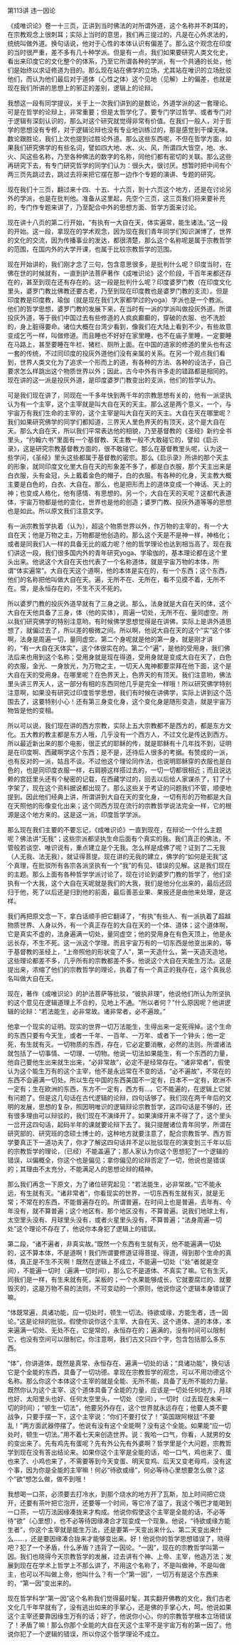 第113讲 违一因论

《成唯识论》卷一十三页，正讲到当时佛法的对所谓外道，这个名称并不刺耳的，在宗教观念上很刺耳；实际上当时的意思，我们再三提过的，凡是在心外求法的，统统叫做外道。换句话说，他对于心性的本体认识有偏差了。那么这个观念在印度的当时很严重，差不多有几十种学派。但是有一点，我们如果要研究人类文化史，看出来印度它的文化整个的体系，乃至它所谓各种的学派，有一个共通的长处，他们是始终以求证修道为目的。那么现在站在佛学的立场，尤其站在唯识的立场批驳他们，而认为他们最后对于道体（心性之体）这个见地（见解）上的偏差，也就是现在我们所讲的思想上的邪正的差别，逻辑上的论辩。

我想这一段有同学提议，关于上一次我们讲到的是数论，外道学派的这一套理论。可是在哲学的论辩上，非常重要；但是太哲学化了。要专门学过哲学、或者专门对于逻辑有深刻认识的，那么对这个研究就觉得非常有价值。在我们一般人，对于哲学的思想没有专修，对于逻辑论辩也没有专业地训练过的，那是感觉到干燥无味。数论跟胜论，我们上次也提到过胜论外道。那么这些东西呢，不但在哲学方面，如果我们研究佛学的有些名词，譬如四大地、水、火、风，所谓四大皆空，地、水、火、风这些名称，乃至各种佛法的数字的名称，同他们都有密切的关联。那么这些再研究下去，有专门研究哲学的同学们认为：很头大，很讨厌。想暂时把中间有个两三页先跳过去，跳过去将来把它摆在那一边作个专题的演讲、专题的研究。

现在我们十三页，翻过来十四、十五、十六页，到十六页这个地方，还是在讨论另外的学派，也是在批判他。准备从这里起，先空个三页，这三页我们将来要补充的，专门作专题来讲了，乃至配合中外的思想方面、哲学方面来讨论。

现在讲十八页的第二行开始，“有执有一大自在天，体实遍常，能生诸法。”这一段的开始。这一段，拿现在的学术观念，因为现在我们青年同学们知识渊博了，世界的文化的交流，因为传播事业的发达，都很清楚，那么这个名称呢是属于宗教哲学的范围，在国内外的大学开课，也属于比较宗教哲学的范围。

现在开始讲的，我们刚才念了三句，包含意思很多，是批判什么呢？印度当时，在佛在世的时候就有，一直到护法菩萨著作《成唯识论》这个阶段，千百年来都还存在的，甚至到现在还有存在的。这一段是批判什么呢？印度婆罗门教（在印度文化里头，婆罗门教比佛教还要古老，乃至到现在印度教也是婆罗门教的支流）。但是印度教是印度教，瑜伽（就是现在我们大家都学过的yoga）学派也是一个教派。他们的哲学思想，婆罗门教的发展下来，在当时有一派的学派叫做投灰外道。所谓投灰外道，等于我们中国过去有些修道的人疯疯癫癫的，穿破的衣服、也不洗脸的，身上脏得要命。诸位大概在台湾少看到，像我们在大陆上看到不少，有些故意变成乞丐一样，叫做修道。而且睡也不好好在家里睡，也不在庙子里睡，一定要睡在马路上，甚至要睡在牛栏、猪栏、厕所上面。在中国的道家的修道的里头也有这一套的传统，不过同印度的投灰外道他们没有亲属的关系。在另一个观点我们看到，世界人类文化为了追求一个形而上的道，有各种的方法、各种的设法子，自己要求怎么样跳出这个物质世界以外；因此，古今中外有许多走的错路都是相同的。现在讲的这一派是投灰外道，是印度婆罗门教变出的支派，他们的哲学认为。

可是我们现在讲了，同现在一千多年快到两千年的宗教思想有关的，他有一派坚执认为有一个主宰，这个主宰就是叫大自在天的天主。那么这是两个意义，一个，与宇宙万有我们生命的主宰的，这个主宰是叫大自在天的天主。大自在天在哪里呢？我们如果研究佛学的同学们都知道，三界天人里色界天的有顶天，这个是大自在天。那么大自在天，所以我们平常表达他的相貌，乃至基督教的《圣经》新约全书里头，“约翰六书”里面有一个基督教、天主教一般不大敢碰它的，譬如《启示录》，这是研究宗教基督教方面的，很不敢碰它。那么在基督教里头呢，认为这一些学问，《圣经》里头这些都属于基督教的密宗。那么《启示录》所讲的那个天主的形象，就同印度文化里大自在天的形象差不多了，都是白衣服，那个天主出来是白衣服，头有金冠，头上戴着金色的帽子，白的衣服。有各种的化身，天主教大概主要是白色的，白衣、大自在。那么，也是把形而上的道体变成一个神话、天上的神；也变成人格化，他有感情、有思想的。另一个，大自在天的天呢？这都代表道体，宇宙万物都是他的变化，世界也是他的创造；婆罗门教、投灰外道等等的思想也是如此。所以原文我们注意文字。

有一派宗教哲学执着（认为），超这个物质世界以外，作万物的主宰的，有一个大自在天；他是万物之主，万物都是他创造的。那么这个天是不是神一样，神格化；或者是同我们人一样的具备无比的威力呢？他的哲学理论也达到相当高了。现在我们讲这一段，我们很多国内外的青年研究yoga、学瑜伽的，基本理论都在这个里头出来。他说这个大自在天也代表了一个名称道体，就是宇宙万物的本体，所谓“体实遍常”。大自在天这个道啊，他的本体是实在的，有一个东西；这个东西，他们的名称把他叫做大自在天。遍，无所不在、无所在，看不见摸不着，无所不在。常，是永恒存在的，不生不灭不死的。

所以婆罗门教的投灰外道早就有了三身之说。那么，法身就是大自在天的体，这个大自在天他具备了三身，体（他的实体），周遍一切处，无所不在、量同虚空。所以我们研究佛学的特别注意哟，有时候佛学思想觉得是在讲佛，实际上是讲外道思想了，就偏过去了，所以差的极微之间。所以啊，他说大自在天的这个“实”这个体啊，法身是周遍一切，量同虚空。第二个身呢就是他的第一身，就是刚才讲的，“有一大自在天体实”，这个体很实在的。第二个“遍”，是他的受用身，我们佛法后来也用到这个名称；受用身就是现在得道，受用身就是变成大自在天了，白色的衣服，金光、一身放光，为万物之主，一切天人鬼神都要崇拜在他下面，这个是大自在天的受用身。在哪里呢？在色界天上，色界天的有顶天。我们注意哟，佛法里头讲三界天人，这一部分有相的东西同他几乎是完全一样哦！所以研究佛学特别注意啊，如果没有研究过印度哲学思想，我们有时候在讲佛学，实际上讲到这个范围去了，这要特别小心！还有第三身变化身，这个变化身是随形变造，就是宇宙万物皆是他的变相。

所以可以说，我们现在讲的西方宗教，实际上五大宗教都不是西方的，都是东方文化。五大教的教主都是东方人哦，几乎没有一个西方人，不过文化是传达到西方。所以最近新出来的那个电影，很正式的耶稣的传，就是耶稣有十几年找不到，证明是在印度啊、西藏啊学这个东西；是不是，还待后人很多的考据。有赞成的一派，也有反对的一派，姑且不谈。不过他这个理论同作法，也说明耶稣穿的衣服也是白色的，也是同印度衣服一样，右肩膀这样搭过去的，一切一切都很相近；而且说达赖的宫廷里头还有个秘密的记载，在西藏学过的，回去以后给人家谋杀了，钉了十字架了，现在这个资料据说都出现了。那么这些关于考证的问题我们不管，顺便地提到。因此他们经典上讲，所谓讲到大自在天的变化身，一切有形的万物都是大自在天照他的形像变化出来；这个同西方现在流行的宗教哲学说法完全一样，它的根源是这个地方来的。这是这一派，印度哲学学派。

那么现在我们主要的不要忘记，《成唯识论》一直到现在，在辩论一个什么主题呢？佛法讲“无我”；这些宗派都坚执生命后面有个真实的我。我们真正的佛法，不管般若谈空、唯识说有，重点建立是个无我。怎么样是成佛了呢？证到了二无我（人无我、法无我），就证得菩提。现在讲的无我的建立，佛学的“如何是无我”这个真理，在批驳所有各宗各派坚执有一个“我”的有见、错误的见解。这是我们现在的主题。那么上面有各种哲学学派讨论了，现在讨论到婆罗门教的哲学了，他们坚执有一个大我，这个大自在天呢就是我们的大我，我们是他分化出来的，最后还回归于他，死了以后还是归到他的前面，最后善恶业果、果报还是由他来处理，是这样。

我们再把原文念一下，拿白话顺手把它翻译了，“有执”有些人、有一派执着了超越物质世界、人身以外，有一个真正存在的大自在天的一个体、道体；这个道体啊，它是真实不虚的，法身遍满一切处，量同虚空；他的受用身在有色天顶上，他是永远长存，不生不死。这一派这个学理。而且宇宙万有的一切东西是他变出来的，等于基督教的圣经上，“上帝照他的形状变了人”，第一天造什么，第一天造天造地，这些理论都差不多，几乎所有的宗教都差不多。他说这个大自在天能生万法。这是提出来，浓缩了他们的宗教哲学的理论，执着了有一个真正的我存在，这个真我总名叫做大自在天。

现在，著作《成唯识论》的护法菩萨等批驳，“彼执非理”，他说他们所认为所坚执的这个意见在逻辑道理上不合的，见地上不通。“所以者何？”什么原因呢？他讲逻辑的论辩：“若法能生，必非常故。诸非常者，必不遍故。”

他拿一个现实的证明。现实的世界一切万法能生，生得出来一定死得掉。这个生命的东西只要有今天生，或者一千年、一百年、一万年、或者下一个钟头；他一定死，有生就有灭。一切物质的东西，存在，它必定要消散，必然的法则。所谓诸法就包括了一切事情、一切理、一切物。他说一切法如果能生，有一个东西的力量，他自己要他生出来就生出来，“必非常故”，必定不是经常存在。“诸非常者”，假使认为这个能生万有的这个主宰，他不是永远常在不变的话，“必不遍故”，不常在的东西不会遍满一切处。所以生在中国的东西美国不一定有，日本不一定有，欧洲不一定有；生在欧洲的东西，东方不一定有，西方有…，它不能遍的，在逻辑上它就有问题了。但是这几句话在古代逻辑的论辩，四句话够了。我们现在两千年后的文明的发展，思想的复杂，照因明唯识的逻辑辩论宗教哲学，这四句话是不够的，还有很多理由可以辩驳的，我们现在不演绎开了。如果演绎开来不得了了，这个里头一岔开这四句话，起码半年的课就要论辩下去了。我只提醒诸位青年同学，所谓在研究部的、研究班的念硕士博士的，这种地方就要注意了，配合宗教哲学、西方哲学要真正下一道功夫了，你才了解这四句话并不足以批驳现在的演变到三千年以后的宗教哲学的理论，（已经）不能盖遍了；那人家认为你这个思想犯了一个逻辑的错误，以偏概全，你这个也是偏见；拿你偏见的论辩否定了一切，他说也是错误的；其理由不太充分，不能满足人的思想论辩的精神。

那么我们再念一下原文，为了诸位研究起见：“若法能生，必非常故。”它不能永远，有生就有灭。“诸非常者”，你看现实的世界，一切东西有生就有灭，就是无常；不常在的东西，不能普遍存在的。所谓普遍，在时间上也是普遍，去年有、今年没有，就不算普遍；这个地区有、那个地区没有，不算普遍。说我们地球上有，太空里头没有、月球里头没有，或者火星里头没有，不算普遍；“法身周遍一切处”这个理论不存在了，他说你本身犯了逻辑上的错误。

第二段，“诸不遍者，非真实故。”既然一个东西有生就有灭，他不能遍满一切处的，这不算本体，不是道啊！我们所谓要修道证得菩提、得道，得到那个生命的真体，真正是不生不灭啊！既然在逻辑上不成立，不能遍一切处（“处”者就是空间），不能遍一切时（遍满一切时间），那么它不是道体、不真实了嘛。它有生灭，同我们是一样，有生来就有死，呆板的；一个水果能够成长，它就要腐烂的、就要毁灭的，这是万物不易的法则，不可变动的一个原则，他说你这个逻辑本身错误了嘛。

“体既常遍，具诸功能，应一切处时，顿生一切法。待欲或缘，方能生者，违一因论。”这是论辩的批驳。假使你说你这个主宰、大自在天、这个道体、道的本体，本来遍满一切处、无处不在，它是常的，永恒存在的；遍满的，没有时间可以限制它，也没有空间可以限制它。你注意啊，我们古文只四个字，包含包括那么多东西。

“体”，你讲道体，既然是真常、永恒存在、遍满一切处的话；“具诸功能”，换句话它是个全能的东西，具备了一切功德。拿现在宗教哲学的观念，可以不用功德这个名称。那么你这个本体这个主宰的就是全能、无所不能，具备了无所不能的力量。既然你认为这个主宰、这个道体具备了全能的力量，应该是一切处任何地方，月球也好、太阳里头也好、任何太空里头，一切处（空间），一切时（过去现在未来一切的时间）；“顿生一切法”，他要另外存在，这个世界就永远存在；他要人类不要战争，只要手摆一下，这个主宰说：“你们不要打仗了！”英国跟阿根廷“不要乱！”两方面武器停摆了。他说有没有这个全能啊？没有这个全能。如果能“应一切处时，顿生一切法。”用不着七天来创造世界。说：我哈一口气，你看，人就男的女的变出来了。先有鸡先有蛋呢？先有外公先有外婆啊？哲学里是个大问题，宗教哲学到现在没有答出结论来。如果你这个主宰是全能的话，哈一口气，鸡也来了、蛋也来了、小鸡也来了，不需要等到今天变蛋、明天变鸡、后天又变老母鸡，没有这个事，因为你是全能的主宰嘛！何必“待欲或缘”，何必等待心里想要怎么做？这个“欲”想怎么做，做不到哦！

我想喝一口茶，必须要去打冷水，到那个烧水的地方开了瓦斯，加上时间把它烧开，还要有茶叶把它泡开，还要等一个时间，等它冷了温了，我这个嘴巴才能喝到一口茶，一切万法因缘凑拢来才构成。他说你假使这个主宰是全能的话，不必等待“欲”（心里想），也不必等待因缘凑合才现变成一个现象。他说，“待欲或缘方能生者”，你这个主宰就是能生万法，还是要第一天变出来什么、第二天变出来什么……，还是要因缘凑合拢来才能够变出来。好！他说你的哲学思想错误了，晓得吧？犯了一个矛盾，什么矛盾？违背了一因论。“一因”，现在的宗教哲学叫第一因。我们也晓得今天宗教哲学的发展，过去讲有个神、上帝、主宰，他造万法；发展到现在在学术上哲学上不那么讲了，不用这个名称了，不是叫做神，不是叫做主，也可以不叫做上帝，他叫什么？有一个“第一因”，一切万有是这个东西来的，“第一因”变出来的。

现在哲学科学“第一因”这个名称我们觉得最时髦，其实翻开佛教的文化，我们古老文化几千年早就有了，没有逃出如来的手掌心，还是佛的手掌心大，呵。他说如果这个主宰还要靠因缘生万有的话；好了，他说你小心，你的宗教哲学根本立场错误了！矛盾了嘛！那么你那个全能的大自在天这个主宰不是宇宙万有的第一因了。他说你犯了一个逻辑的错误，所以你这个哲学理论不成立。
